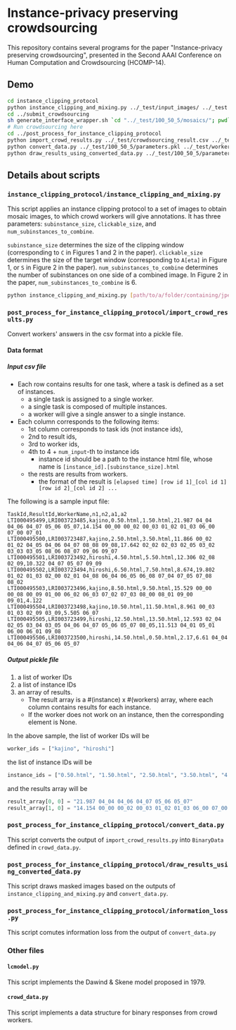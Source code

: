 Instance-privacy preserving crowdsourcing
=========================================

This repository contains several programs for the paper "Instance-privacy preserving crowdsourcing", presented in the Second AAAI Conference on Human Computation and Crowdsourcing (HCOMP-14).

## Demo

```bash
cd instance_clipping_protocol
python instance_clipping_and_mixing.py ../_test/input_images/ ../_test 100 50 5 # apply IC protocol to obtain mosaic images composed of subinstances
cd ../submit_crowdsourcing
sh generate_interface_wrapper.sh `cd "../_test/100_50_5/mosaics/"; pwd`/ `cd "../_test/100_50_5/mosaics/"; pwd`/ 50 10 10 `cd "../_test/100_50_5/"; pwd`/ # construct a web interface for annotation
# Run crowdsourcing here
cd ../post_process_for_instance_clipping_protocol
python import_crowd_results.py ../_test/crowdsourcing_result.csv ../_test/ 1 1 # convert results from crowdsourcing into pickle file
python convert_data.py ../_test/100_50_5/parameters.pkl ../_test/workers_result.pickle ../_test/ # convert the pickle file into BinaryData defined in crowd_data.py
python draw_results_using_converted_data.py ../_test/100_50_5/parameters.pkl ../_test/converted_result.pkl mv ../_test/ # draw masked images based on crowdsourced annotations.
```

## Details about scripts
### `instance_clipping_protocol/instance_clipping_and_mixing.py`

This script applies an instance clipping protocol to a set of images to obtain mosaic images, to which crowd workers will give annotations.
It has three parameters: `subinstance_size`, `clickable_size`, and `num_subinstances_to_combine`.

`subinstance_size` determines the size of the clipping window (corresponding to `C` in Figures 1 and 2 in the paper). `clickable_size` determines the size of the target window (corresponding to `A[eta]` in Figure 1, or `S` in Figure 2 in the paper).
`num_subinstances_to_combine` determines the number of subinstances on one side of a combined image. In Figure 2 in the paper, `num_subinstances_to_combine` is 6.


```bash
python instance_clipping_and_mixing.py [path/to/a/folder/containing/jpeg/files] [path/to/output/results] [subinstance_size] [clickable_size] [num_subinstances_to_combine]
```

### `post_process_for_instance_clipping_protocol/import_crowd_results.py`
Convert workers' answers in the csv format into a pickle file.

#### Data format

##### Input csv file

- Each row contains results for one task, where a task is defined as a set of instances.
  - a single task is assigned to a single worker.
  - a single task is composed of multiple instances.
  - a worker will give a single answer to a single instance.
- Each column corresponds to the following items:
  - 1st column corresponds to task ids (not instance ids),
  - 2nd to result ids,
  - 3rd to worker ids,
  - 4th to 4 + `num_input`-th to instance ids
	- instance id should be a path to the instance html file, whose name is `[instance_id].[subinstance_size].html`
  - the rests are results from workers.
    - the format of the result is `[elapsed time] [row id 1]_[col id 1] [row id 2]_[col id 2] ...`

The following is a sample input file:
``` csv
TaskId,ResultId,WorkerName,n1,n2,a1,a2
LTI000495499,LRI003723485,kajino,0.50.html,1.50.html,21.987 04_04 04_06 04_07 05_06 05_07,14.154 00_00 00_02 00_03 01_02 01_03 06_00 07_00 07_01
LTI000495500,LRI003723487,kajino,2.50.html,3.50.html,11.866 00_02 01_02 04_05 04_06 04_07 08_08 09_08,17.642 02_02 02_03 02_05 03_02 03_03 03_05 08_06 08_07 09_06 09_07
LTI000495501,LRI003723492,hiroshi,4.50.html,5.50.html,12.306 02_08 02_09,10.322 04_07 05_07 09_09
LTI000495502,LRI003723494,hiroshi,6.50.html,7.50.html,8.674,19.802 01_02 01_03 02_00 02_01 04_08 06_04 06_05 06_08 07_04 07_05 07_08 08_02
LTI000495503,LRI003723496,kajino,8.50.html,9.50.html,15.529 00_00 00_08 00_09 01_00 06_02 06_03 07_02 07_03 08_00 08_01 09_00 09_01,4.122
LTI000495504,LRI003723498,kajino,10.50.html,11.50.html,8.961 00_03 01_03 02_09 03_09,5.505 06_07
LTI000495505,LRI003723499,hiroshi,12.50.html,13.50.html,12.593 02_04 02_05 03_04 03_05 04_06 04_07 05_06 05_07 08_05,11.513 04_01 05_01 06_00 06_01 09_08
LTI000495506,LRI003723500,hiroshi,14.50.html,0.50.html,2.17,6.61 04_04 04_06 04_07 05_06 05_07
```

##### Output pickle file

1. a list of worker IDs
1. a list of instance IDs
1. an array of results.
   - The result array is a #(instance) x #(workers) array, where each column contains results for each instance.
   - If the worker does not work on an instance, then the corresponding element is None.

In the above sample, the list of worker IDs will be 
```python
worker_ids = ["kajino", "hiroshi"]
```
the list of instance IDs will be
```python
instance_ids = ["0.50.html", "1.50.html", "2.50.html", "3.50.html", "4.50.html", "5.50.html", "6.50.html", "7.50.html", "8.50.html", "9.50.html", "10.50.html", "11.50.html", "12.50.html", "13.50.html", "14.50.html"]
```
and the results array will be
```python
result_array[0, 0] = "21.987 04_04 04_06 04_07 05_06 05_07"
result_array[1, 0] = "14.154 00_00 00_02 00_03 01_02 01_03 06_00 07_00 07_01"
```

### `post_process_for_instance_clipping_protocol/convert_data.py`
This script converts the output of `import_crowd_results.py` into `BinaryData` defined in `crowd_data.py`.

### `post_process_for_instance_clipping_protocol/draw_results_using_converted_data.py`
This script draws masked images based on the outputs of `instance_clipping_and_mixing.py` and `convert_data.py`.

### `post_process_for_instance_clipping_protocol/information_loss.py`
This script comutes information loss from the output of `convert_data.py`


### Other files

#### `lcmodel.py`
This script implements the Dawind & Skene model proposed in 1979.

#### `crowd_data.py`
This script implements a data structure for binary responses from crowd workers.
